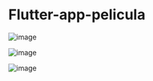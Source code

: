# Flutter-app-pelicula

![image](https://github.com/laura-DGM/Flutter-app-pelicula/assets/113865102/7206f3ef-4898-4762-9763-a94e2843942f)

![image](https://github.com/laura-DGM/Flutter-app-pelicula/assets/113865102/44a03634-be25-4434-a183-9823a42a48d9)

![image](https://github.com/laura-DGM/Flutter-app-pelicula/assets/113865102/67d68060-10f3-44c5-833e-f052e9ad8bfb)

